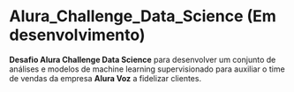 # Alura_Challenge_Data_Science (Em desenvolvimento)
**Desafio Alura Challenge Data Science** para desenvolver um conjunto de análises e modelos de machine learning supervisionado para auxiliar o time de vendas da empresa **Alura Voz** a fidelizar clientes.
